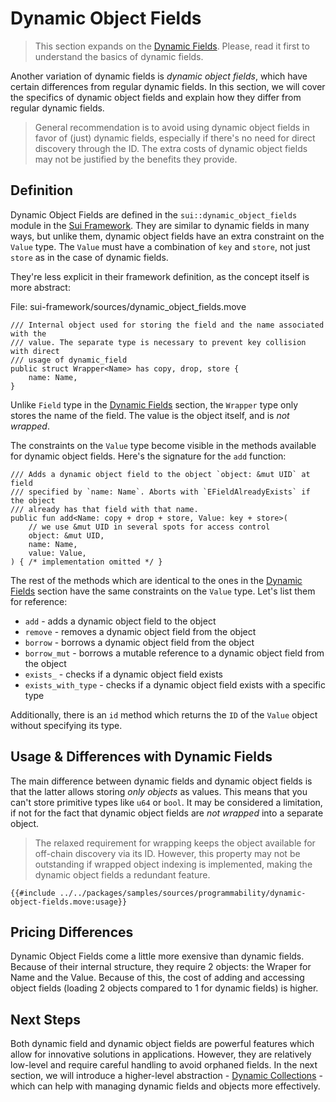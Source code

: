 # Dynamic Object Fields

> This section expands on the [Dynamic Fields](./dynamic-fields.md). Please, read it first to understand the basics of dynamic fields.

Another variation of dynamic fields is *dynamic object fields*, which have certain differences from regular dynamic fields. In this section, we will cover the specifics of dynamic object fields and explain how they differ from regular dynamic fields.

> General recommendation is to avoid using dynamic object fields in favor of (just) dynamic fields, especially if there's no need for direct discovery through the ID. The extra costs of dynamic object fields may not be justified by the benefits they provide.

## Definition

Dynamic Object Fields are defined in the `sui::dynamic_object_fields` module in the [Sui Framework](./sui-framework.md). They are similar to dynamic fields in many ways, but unlike them, dynamic object fields have an extra constraint on the `Value` type. The `Value` must have a combination of `key` and `store`, not just `store` as in the case of dynamic fields.

They're less explicit in their framework definition, as the concept itself is more abstract:

File: sui-framework/sources/dynamic_object_fields.move
```move
/// Internal object used for storing the field and the name associated with the
/// value. The separate type is necessary to prevent key collision with direct
/// usage of dynamic_field
public struct Wrapper<Name> has copy, drop, store {
    name: Name,
}
```

Unlike `Field` type in the [Dynamic Fields](./dynamic-fields.md#definition) section, the `Wrapper` type only stores the name of the field. The value is the object itself, and is *not wrapped*.

The constraints on the `Value` type become visible in the methods available for dynamic object fields. Here's the signature for the `add` function:

```move
/// Adds a dynamic object field to the object `object: &mut UID` at field
/// specified by `name: Name`. Aborts with `EFieldAlreadyExists` if the object
/// already has that field with that name.
public fun add<Name: copy + drop + store, Value: key + store>(
    // we use &mut UID in several spots for access control
    object: &mut UID,
    name: Name,
    value: Value,
) { /* implementation omitted */ }
```

The rest of the methods which are identical to the ones in the [Dynamic Fields](./dynamic-fields.md#usage) section have the same constraints on the `Value` type. Let's list them for reference:

- `add` - adds a dynamic object field to the object
- `remove` - removes a dynamic object field from the object
- `borrow` - borrows a dynamic object field from the object
- `borrow_mut` - borrows a mutable reference to a dynamic object field from the object
- `exists_` - checks if a dynamic object field exists
- `exists_with_type` - checks if a dynamic object field exists with a specific type

Additionally, there is an `id` method which returns the `ID` of the `Value` object without specifying its type.

## Usage & Differences with Dynamic Fields

The main difference between dynamic fields and dynamic object fields is that the latter allows storing *only objects* as values. This means that you can't store primitive types like `u64` or `bool`. It may be considered a limitation, if not for the fact that dynamic object fields are *not wrapped* into a separate object.

> The relaxed requirement for wrapping keeps the object available for off-chain discovery via its ID. However, this property may not be outstanding if wrapped object indexing is implemented, making the dynamic object fields a redundant feature.

```move
{{#include ../../packages/samples/sources/programmability/dynamic-object-fields.move:usage}}
```

## Pricing Differences

Dynamic Object Fields come a little more exensive than dynamic fields. Because of their internal structure, they require 2 objects: the Wraper for Name and the Value. Because of this, the cost of adding and accessing object fields (loading 2 objects compared to 1 for dynamic fields) is higher.

## Next Steps

Both dynamic field and dynamic object fields are powerful features which allow for innovative solutions in applications. However, they are relatively low-level and require careful handling to avoid orphaned fields. In the next section, we will introduce a higher-level abstraction - [Dynamic Collections](./dynamic-collections.md) - which can help with managing dynamic fields and objects more effectively.
